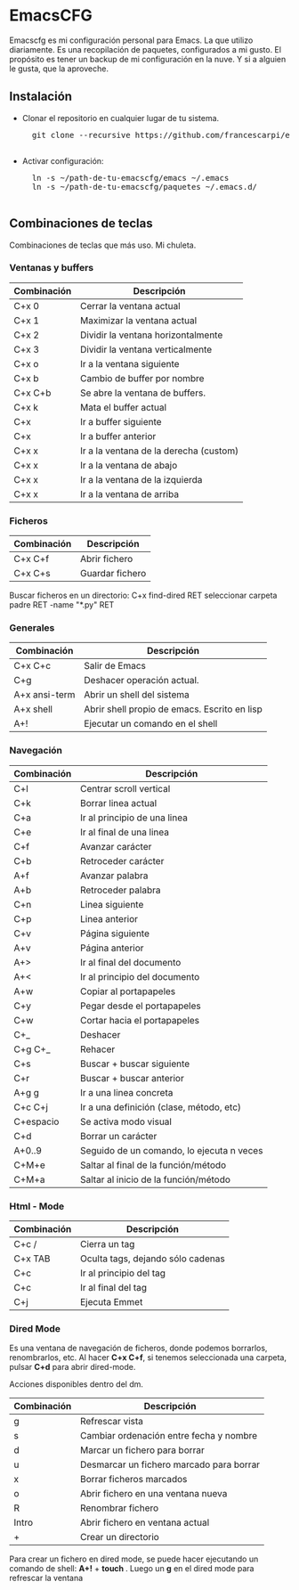 # EmacsCFG

Emacscfg es mi configuración personal para Emacs. La que utilizo diariamente. Es una recopilación de paquetes, configurados a mi gusto. El propósito es tener un backup de mi configuración en la nuve. Y si a alguien le gusta, que la aproveche.

## Instalación

* Clonar el repositorio en cualquier lugar de tu sistema.

	<pre>
	git clone --recursive https://github.com/francescarpi/emacscfg.git
	</pre>

* Activar configuración:

	<pre>
	ln -s ~/path-de-tu-emacscfg/emacs ~/.emacs
	ln -s ~/path-de-tu-emacscfg/paquetes ~/.emacs.d/
	</pre>


## Combinaciones de teclas

Combinaciones de teclas que más uso. Mi chuleta.

### Ventanas y buffers

| Combinación   | Descripción                                   |
| ------------- | --------------------------------------------- |
| C+x 0         | Cerrar la ventana actual                      |
| C+x 1         | Maximizar la ventana actual                   |
| C+x 2         | Dividir la ventana horizontalmente            |
| C+x 3         | Dividir la ventana verticalmente              |
| C+x o         | Ir a la ventana siguiente                     |
| C+x b         | Cambio de buffer por nombre                   |
| C+x C+b       | Se abre la ventana de buffers.                |
| C+x k         | Mata el buffer actual                         |
| C+x <right>   | Ir a buffer siguiente                         |
| C+x <left>    | Ir a buffer anterior                          |
| C+x x <right> | Ir a la ventana de la derecha (custom)        |
| C+x x <down>  | Ir a la ventana de abajo                      |
| C+x x <left>  | Ir a la ventana de la izquierda               |
| C+x x <up>    | Ir a la ventana de arriba                     |

### Ficheros

| Combinación   | Descripción                                   |
| ------------- | --------------------------------------------- |
| C+x C+f       | Abrir fichero                                 |
| C+x C+s       | Guardar fichero                               |

Buscar ficheros en un directorio:
C+x find-dired RET seleccionar carpeta padre RET -name "*.py" RET

### Generales

| Combinación   | Descripción                                   |
| ------------- | --------------------------------------------- |
| C+x C+c       | Salir de Emacs                                |
| C+g           | Deshacer operación actual.                    |
| A+x ansi-term | Abrir un shell del sistema                    |
| A+x shell     | Abrir shell propio de emacs. Escrito en lisp  |
| A+!           | Ejecutar un comando en el shell               |

### Navegación

| Combinación   | Descripción                                   |
| ------------- | --------------------------------------------- |
| C+l           | Centrar scroll vertical                       |
| C+k           | Borrar linea actual                           |
| C+a           | Ir al principio de una linea                  |
| C+e           | Ir al final de una linea                      |
| C+f           | Avanzar carácter                              |
| C+b           | Retroceder carácter                           |
| A+f           | Avanzar palabra                               |
| A+b           | Retroceder palabra                            |
| C+n           | Linea siguiente                               |
| C+p           | Linea anterior                                |
| C+v           | Página siguiente                              |
| A+v           | Página anterior                               |
| A+>           | Ir al final del documento                     |
| A+<           | Ir al principio del documento                 |
| A+w           | Copiar al portapapeles                        |
| C+y           | Pegar desde el portapapeles                   |
| C+w           | Cortar hacia el portapapeles                  |
| C+_           | Deshacer                                      |
| C+g C+_       | Rehacer                                       |
| C+s           | Buscar + buscar siguiente                     |
| C+r           | Buscar + buscar anterior                      |
| A+g g         | Ir a una linea concreta                       |
| C+c C+j       | Ir a una definición (clase, método, etc)      |
| C+espacio     | Se activa modo visual                         |
| C+d           | Borrar un carácter                            |
| A+0..9        | Seguido de un comando, lo ejecuta n veces     |
| C+M+e         | Saltar al final de la función/método          |
| C+M+a         | Saltar al inicio de la función/método         |

### Html - Mode

| Combinación   | Descripción                                   |
| ------------- | --------------------------------------------- |
| C+c /         | Cierra un tag                                 |
| C+x TAB       | Oculta tags, dejando sólo cadenas             |
| C+c <left>    | Ir al principio del tag                       |
| C+c <right>   | Ir al final del tag                           |
| C+j           | Ejecuta Emmet                                 |

### Dired Mode

Es una ventana de navegación de ficheros, donde podemos borrarlos, renombrarlos, etc. Al hacer **C+x C+f**, si tenemos seleccionada una carpeta, pulsar **C+d** para abrir dired-mode.

Acciones disponibles dentro del dm.

| Combinación   | Descripción                                   |
| ------------- | --------------------------------------------- |
| g             | Refrescar vista                               |
| s             | Cambiar ordenación entre fecha y nombre       |
| d             | Marcar un fichero para borrar                 |
| u             | Desmarcar un fichero marcado para borrar      |
| x             | Borrar ficheros marcados                      |
| o             | Abrir fichero en una ventana nueva            |
| R             | Renombrar fichero                             |
| Intro         | Abrir fichero en ventana actual               |
| +             | Crear un directorio                           |

Para crear un fichero en dired mode, se puede hacer ejecutando un comando de shell: **A+!** + **touch <nombrefichero>**. Luego un **g** en el dired mode para refrescar la ventana
